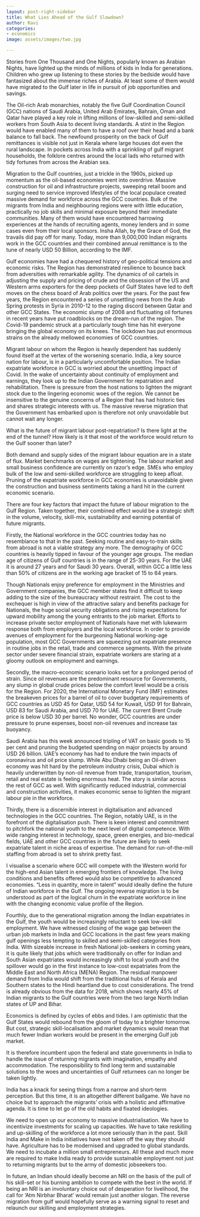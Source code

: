```yaml
---
layout: post-right-sidebar
title: What Lies Ahead of the Gulf Slowdown?
author: Ravi
categories:
- economics
image: assets/images/two.jpg

---
```

Stories from One Thousand and One Nights, popularly known as Arabian Nights, have lighted up the minds of millions of kids in India for generations. Children who grew up listening to these stories by the bedside would have fantasized about the immense riches of Arabia. At least some of them would have migrated to the Gulf later in life in pursuit of job opportunities and savings.

The Oil-rich Arab monarchies, notably the five Gulf Coordination Council (GCC) nations of Saudi Arabia, United Arab Emirates, Bahrain, Oman and Qatar have played a key role in lifting millions of low-skilled and semi-skilled workers from South Asia to decent living standards. A stint in the Region would have enabled many of them to have a roof over their head and a bank balance to fall back. The newfound prosperity on the back of Gulf remittances is visible not just in Kerala where large houses dot even the rural landscape. In pockets across India with a sprinkling of gulf migrant households, the folklore centres around the local lads who returned with tidy fortunes from across the Arabian sea.

Migration to the Gulf countries, just a trickle in the 1960s, picked up momentum as the oil-based economies went into overdrive. Massive construction for oil and infrastructure projects, sweeping retail boom and surging need to service improved lifestyles of the local populace created massive demand for workforce across the GCC countries. Bulk of the migrants from India and neighbouring regions were with little education, practically no job skills and minimal exposure beyond their immediate communities. Many of them would have encountered harrowing experiences at the hands of recruiting agents, money lenders and in some cases even from their local sponsors. Insha Allah, by the Grace of God, the travails did pay off for many. Today, more than 9,000,000 Indian migrants work in the GCC countries and their combined annual remittance is to the tune of nearly USD 50 Billion, according to the IMF.

Gulf economies have had a chequered history of geo-political tensions and economic risks. The Region has demonstrated resilience to bounce back from adversities with remarkable agility. The dynamics of oil cartels in adjusting the supply and pricing of crude and the obsession of the US and Western arms exporters for the deep pockets of Gulf States have led to deft moves on the chess board of Arab politics over the years. For the past few years, the Region encountered a series of unsettling news from the Arab Spring protests in Syria in 2010-12 to the raging discord between Qatar and other GCC States. The economic slump of 2008 and fluctuating oil fortunes in recent years have put roadblocks on the dream-run of the region. The Covid-19 pandemic struck at a particularly tough time has hit everyone bringing the global economy on its knees. The lockdown has put enormous strains on the already mellowed economies of GCC countries.

Migrant labour on whom the Region is heavily dependent has suddenly found itself at the vertex of the worsening scenario. India, a key source nation for labour, is in a particularly uncomfortable position. The Indian expatriate workforce in GCC is worried about the unsettling impact of Covid. In the wake of uncertainty about continuity of employment and earnings, they look up to the Indian Government for repatriation and rehabilitation. There is pressure from the host nations to lighten the migrant stock due to the lingering economic woes of the region. We cannot be insensitive to the genuine concerns of a Region that has had historic ties and shares strategic interests with us. The massive reverse migration that the Government has embarked upon is therefore not only unavoidable but cannot wait any longer.

What is the future of migrant labour post-repatriation? Is there light at the end of the tunnel? How likely is it that most of the workforce would return to the Gulf sooner than later?

Both demand and supply sides of the migrant labour equation are in a state of flux. Market benchmarks on wages are tightening. The labour market and small business confidence are currently on razor’s edge. SMEs who employ bulk of the low and semi-skilled workforce are struggling to keep afloat. Pruning of the expatriate workforce in GCC economies is unavoidable given the construction and business sentiments taking a hard hit in the current economic scenario.

There are four key factors that impact the future of labour migration to the Gulf Region. Taken together, their combined effect would be a strategic shift in the volume, velocity, skill-mix, sustainability and earning potential of future migrants.

Firstly, the National workforce in the GCC countries today has no resemblance to that in the past. Seeking routine and easy-to-train skills from abroad is not a viable strategy any more. The demography of GCC countries is heavily tipped in favour of the younger age groups. The median age of citizens of Gulf countries is in the range of 25-30 years. For the UAE it is around 27 years and for Saudi 30 years. Overall, within GCC a little less than 50% of citizens are in the working age bracket of 15 to 64 years.

Though Nationals enjoy preference for employment in the Ministries and Government companies, the GCC member states find it difficult to keep adding to the size of the bureaucracy without restraint. The cost to the exchequer is high in view of the attractive salary and benefits package for Nationals, the huge social security obligations and rising expectations for upward mobility among the young entrants to the job market. Efforts to increase private sector employment of Nationals have met with lukewarm response both from employers and the local workforce. In order to provide avenues of employment for the burgeoning National working-age population, most GCC Governments are squeezing out expatriate presence in routine jobs in the retail, trade and commerce segments. With the private sector under severe financial strain, expatriate workers are staring at a gloomy outlook on employment and earnings.

Secondly, the macro-economic scenario looks set for a prolonged period of strain. Since oil revenues are the predominant resource for Governments, any slump in global crude prices below the comfort level would be a crisis for the Region. For 2020, the International Monetary Fund (IMF) estimates the breakeven prices for a barrel of oil to cover budgetary requirements of GCC countries as USD 45 for Qatar, USD 54 for Kuwait, USD 91 for Bahrain, USD 83 for Saudi Arabia, and USD 70 for UAE. The current Brent Crude price is below USD 30 per barrel. No wonder, GCC countries are under pressure to prune expenses, boost non-oil revenues and increase tax buoyancy.

Saudi Arabia has this week announced tripling of VAT on basic goods to 15 per cent and pruning the budgeted spending on major projects by around USD 26 billion. UAE’s economy has had to endure the twin impacts of coronavirus and oil price slump. While Abu Dhabi being an Oil-driven economy was hit hard by the petroleum industry crisis, Dubai which is heavily underwritten by non-oil revenue from trade, transportation, tourism, retail and real estate is feeling enormous heat. The story is similar across the rest of GCC as well. With significantly reduced industrial, commercial and construction activities, it makes economic sense to lighten the migrant labour pie in the workforce.

Thirdly, there is a discernible interest in digitalisation and advanced technologies in the GCC countries. The Region, notably UAE, is in the forefront of the digitalisation push. There is keen interest and commitment to pitchfork the national youth to the next level of digital competence. With wide ranging interest in technology, space, green energies, and bio-medical fields, UAE and other GCC countries in the future are likely to seek expatriate talent in niche areas of expertise. The demand for run-of-the-mill staffing from abroad is set to shrink pretty fast.

I visualise a scenario where GCC will compete with the Western world for the high-end Asian talent in emerging frontiers of knowledge. The living conditions and benefits offered would also be competitive to advanced economies. “Less in quantity, more in talent” would ideally define the future of Indian workforce in the Gulf. The ongoing reverse migration is to be understood as part of the logical churn in the expatriate workforce in line with the changing economic value profile of the Region.

Fourthly, due to the generational migration among the Indian expatriates in the Gulf, the youth would be increasingly reluctant to seek low-skill employment. We have witnessed closing of the wage gap between the urban job markets in India and GCC locations in the past few years making gulf openings less tempting to skilled and semi-skilled categories from India. With sizeable increase in fresh National job-seekers in coming years, it is quite likely that jobs which were traditionally on offer for Indian and South Asian expatriates would increasingly shift to local youth and the spillover would go in the first instance to low-cost expatriates from the Middle East and North Africa (MENA) Region. The residual manpower demand from India would shift from the traditional hubs of Kerala and Southern states to the Hindi heartland due to cost considerations. The trend is already obvious from the data for 2018, which shows nearly 45% of Indian migrants to the Gulf countries were from the two large North Indian states of UP and Bihar.

Economics is defined by cycles of ebbs and tides. I am optimistic that the Gulf States would rebound from the gloom of today to a brighter tomorrow. But cost, strategic skill-localisation and market dynamics would mean that much fewer Indian workers would be present in the emerging Gulf job market.

It is therefore incumbent upon the federal and state governments in India to handle the issue of returning migrants with imagination, empathy and accommodation. The responsibility to find long term and sustainable solutions to the woes and uncertainties of Gulf returnees can no longer be taken lightly.

India has a knack for seeing things from a narrow and short-term perception. But this time, it is an altogether different ballgame. We have no choice but to approach the migrants’ crisis with a holistic and affirmative agenda. It is time to let go of the old habits and fixated ideologies.

We need to open up our economy to massive industrialisation. We have to incentivize investments for scaling up capacities. We have to take reskilling and up-skilling of the workforce a lot more seriously than in the past. Skill India and Make in India initiatives have not taken off the way they should have. Agriculture has to be modernised and upgraded to global standards. We need to incubate a million small entrepreneurs. All these and much more are required to make India ready to provide sustainable employment not just to returning migrants but to the army of domestic jobseekers too.

In future, an Indian should ideally become an NRI on the basis of the pull of his skill-set or his burning ambition to compete with the best in the world. If being an NRI is an involuntary choice out of desperation for livelihood, the call for ‘Atm Nirbhar Bharat’ would remain just another slogan. The reverse migration from gulf would hopefully serve as a warning signal to reset and relaunch our skilling and employment strategies.
